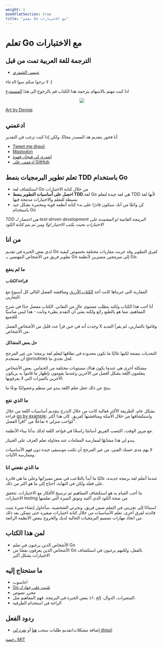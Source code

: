 ```yaml
---
weight: 1
bookFlatSection: true
title: "تعلم Go مع الاختبارات"
---
```


# تعلم Go مع الاختبارات

## الترجمة للغة العربية تمت من قبل

-  [عيسى الشمري](https://github.com/EssaAlshammri)

لا نرجوا منكم سوا الدعاء :)

اذا كنت مهتم بالاسهام بترجمة هذا الكتاب قم بالرجوع الى هذا [المستودع](https://github.com/EssaAlshammri/learn-go-with-tests-arabic)

<div style="text-align: center">
  <img src="red-green-blue-gophers-smaller.png" />
</div>

[Art by Denise](https://twitter.com/deniseyu21)

## ادعمني

أنا فخور بتقديم هذ المصدر مجانًا، ولكن إذا كنت ترغب في التقدير

- [Tweet me @quii](https://twitter.com/quii)
- <a rel="me" href="https://mastodon.cloud/@quii">Mastodon</a>
- [اشتري لي فنجان قهوة](https://www.buymeacoffee.com/quii)
- [ادعمني على GitHub](https://github.com/sponsors/quii)


## تعلم تطوير البرمجيات بنمط TDD باستخدام Go

* استكشاف لغة Go من خلال كتابة الاختبارات
* **احصل على أساسيات التطوير بنمط TDD**.لغة Go هي لغة جيدة لتعلم TDD لأنها لغة بسيطة للتعلم والاختبارات مدمجة فيها
* كن واثقًا من أنك ستكون قادرًا على بدء كتابة أنظمة قوية ومختبرة بشكل جيد باستخدام Go

*TDD هي اختصار لـ test-driven development البرمجة القائمة او المعتمدة على الاختبارات بحيث يكتب الاختبار اولا ومن ثم يتم كتابة الكود*

## من انا

لدي بعض الخبرة في تقديم Go لفرق التطوير وقد جربت مقاربات مختلفة بخصوص كيفية تطوير فريق من الأشخاص المهتمين بـ Go إلى مبرمجين متميزين لأنظمة Go.

### ما لم ينفع

#### قراءة _الكتاب_

المقاربة التي جربناها كانت أخذ [الكتاب الأزرق](https://www.amazon.co.uk/Programming-Language-Addison-Wesley-Professional-Computing/dp/0134190440) ومناقشة الفصل التالي كل أسبوع مع التمارين.

أنا أحب هذا الكتاب ولكنه يتطلب مستوى عالٍ من التفاني. الكتاب مفصل جدًا في شرح المفاهيم، مما هو بالطبع رائع ولكنه يعني أن التقدم بطيء وثابت - هذا ليس مناسبًا للجميع.

وجدت أنه في حين قرأ عدد قليل من الأشخاص الفصل X وقاموا بالتمارين، لم يقرأ العديد من الأشخاص.

#### حل بعض المشاكل

التحديات ممتعة لكنها غالبًا ما تكون محدودة في نطاقها لتعلم لغة برمجة؛ من غير المرجح أن تستخدم goroutines لحل تحدي ما.

مشكلة أخرى هي عندما يكون هناك مستويات مختلفة من الحماس. بعض الأشخاص يتعلمون اللغة بشكل أفضل من الآخرين وعندما يقومون بإظهار ما قاموا به يربكون الآخرين بالميزات التي لا يعرفونها.

ينتج عن ذلك جعل تعلم اللغة يبدو غير منظم وعشوائيًا نوعًا ما.

### ما الذي نفع

بشكل عام، الطريقة الأكثر فعالية كانت من خلال التدرج بتقديم أساسيات اللغة من خلال قراءة [go by example](https://gobyexample.com/)، واستكشافها من خلال الأمثلة ومناقشتها كفريق. كان هذا أكثر تفاعلًا من "اقرأ الفصل x كواجب منزلي".

مع مرور الوقت، اكتسب الفريق أساسًا راسخًا في _قواعد_ اللغة لذلك بدأنا ببناء الأنظمة.

يبدو لي هذا مشابهًا لممارسة المقامات عند محاولة تعلم العزف على الجيتار.

لا يهم مدى حسك الفني، من غير المرجح أن تكتب موسيقى جيدة دون فهم الأساسيات وممارسة الآليات.

### ما الذي نفعني انا

عندما أتعلم لغة برمجة جديدة، غالبًا ما أبدأ بالتلاعب في بعض مميزاتها وعلى ما هي قادرة على فعله ولكن في النهاية، أحتاج إلى ما هو اكثر من ذلك.

ما أحب القيام به هو استكشاف المفاهيم ثم ترسيخ الأفكار مع الاختبارات. تتحقق الاختبارات testing من صحة الكود الذي أكتبه وتوثق الميزة التي تعلمتها.

استنادًا إلى تجربتي في التعلم ضمن فريق، وتجرتي الشخصية، سأحاول إنشاء شيء يثبت فائدته لفرق أخرى. تعلم الأساسيات من خلال كتابة اختبارات صغيرة حتى تتمكن بعد ذلك من اتخاذ مهارات تصميم البرمجيات الحالية لديك والخروج ببعض الأنظمة الرائعة.

## لمن هذا الكتاب

- الأشخاص الذين يرغبون في تعلم Go
- الأشخاص الذين يعرفون بعضًا من Go بالفعل، ولكنهم يرغبون في استكشاف الاختبارات بشكل أكبر

## ما ستحتاج إليه

- حاسوب!
- [Go مُثبت على جهازك](https://go.dev/doc/install)
- محرر نصوص
- بعض الخبرة في البرمجة. فهم المفاهيم مثل `if`، المتغيرات، الدوال، إلخ.
- الراحة في استخدام الطرفية

## ردود الفعل

- إضافة مشكلات/تقديم طلبات سحب [هنا](https://github.com/quii/learn-go-with-tests) أو [تغرد لي @quii](https://twitter.com/quii)

[رخصة MIT](https://github.com/quii/learn-go-with-tests/blob/main/LICENSE.md)
